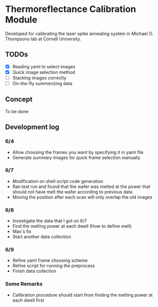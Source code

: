 # Thermoreflectance Calibration Module
Developed for calibrating the laser spike annealing system in Michael O. Thompsons lab at Cornell University.

## TODOs
- [x] Reading yaml to select images
- [x] Quick image selection method
- [ ] Stacking images correclty
- [ ] On-the-fly summerizing data

## Concept
To be done

## Development log

### 6/4
* Allow choosing the frames you want by specifying it in yaml file
* Generate summary images for quick frame selection manually

### 6/7 
* Modification on shell script code generation
* Ran test run and found that the wafer was melted at the power that should not have melt the wafer according to previous data
* Moving the position after each scan will only overlap the old images

### 6/8 
* Investigate the data that I got on 6/7
* Find the melting power at each dwell (How to define melt)
* Max's fix 
* Start another data collection

### 6/9
* Refine yaml frame choosing scheme
* Refine script for running the preprocess
* Finish data collection

### Some Remarks
* Calibration procedure should start from finding the melting power at each dwell first
